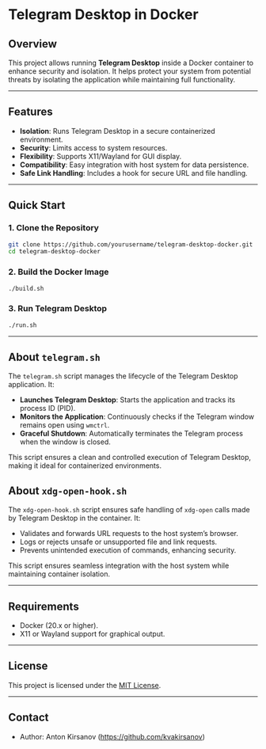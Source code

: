 # Telegram Desktop in Docker

## Overview
This project allows running **Telegram Desktop** inside a Docker container to enhance security and isolation. It helps protect your system from potential threats by isolating the application while maintaining full functionality.

---

## Features
- **Isolation**: Runs Telegram Desktop in a secure containerized environment.
- **Security**: Limits access to system resources.
- **Flexibility**: Supports X11/Wayland for GUI display.
- **Compatibility**: Easy integration with host system for data persistence.
- **Safe Link Handling**: Includes a hook for secure URL and file handling.

---

## Quick Start

### 1. Clone the Repository
```bash
git clone https://github.com/yourusername/telegram-desktop-docker.git
cd telegram-desktop-docker
```

### 2. Build the Docker Image
```bash
./build.sh
```

### 3. Run Telegram Desktop
```bash
./run.sh
```

---

## About `telegram.sh`
The `telegram.sh` script manages the lifecycle of the Telegram Desktop application. It:

- **Launches Telegram Desktop**: Starts the application and tracks its process ID (PID).
- **Monitors the Application**: Continuously checks if the Telegram window remains open using `wmctrl`.
- **Graceful Shutdown**: Automatically terminates the Telegram process when the window is closed.

This script ensures a clean and controlled execution of Telegram Desktop, making it ideal for containerized environments.

## About `xdg-open-hook.sh`
The `xdg-open-hook.sh` script ensures safe handling of `xdg-open` calls made by Telegram Desktop in the container. It:
- Validates and forwards URL requests to the host system’s browser.
- Logs or rejects unsafe or unsupported file and link requests.
- Prevents unintended execution of commands, enhancing security.

This script ensures seamless integration with the host system while maintaining container isolation.

---

## Requirements
- Docker (20.x or higher).
- X11 or Wayland support for graphical output.

---

## License
This project is licensed under the [MIT License](LICENSE).

---

## Contact
- Author: Anton Kirsanov (https://github.com/kvakirsanov)